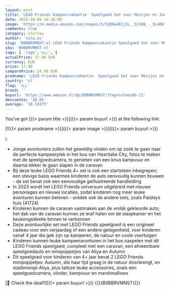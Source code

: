 ```yaml
---
layout: post
title: 'LEGO Friends Kampeervakantie  Speelgoed Set voor Meisjes en Jongens vanaf 4 Jaar met Caravan en Auto  Set met Personages uit de Serie voor 2023  Cadeau voor Kinderen 41726'
date: 2024-10-09 16:36:00
image: 'https://m.media-amazon.com/images/I/51DNe4ECjSL._SL500_._SL400_.jpg'
comments: true
category: ofertas
author: 'tole.es'
slug: 'B0BBRVMNST-nl LEGO Friends Kampeervakantie Speelgoed Set voor Meisjes en...'
sku: 'B0BBRVMNST-nl'
tags: [ 'lego','🇳🇱', ]
actualPrice: 17.98 EUR
currency: EUR
price: 17.98
comparePrice: 24.99 EUR
prodname: 'LEGO Friends Kampeervakantie  Speelgoed Set voor Meisjes en Jongens vanaf 4 Jaar met Caravan en Auto  Set met Personages uit de Serie voor 2023  Cadeau voor Kinderen 41726'
country: 'nl'
flag: '🇳🇱'
brand: ''
buyurl: 'https://www.amazon.nl/dp/B0BBRVMNST/?tag=tolees0b-21'
descuento: '28.05'
average: '18.19375'
---
```


You've got [{{< param title >}}]({{< param buyurl >}}) at the following link:

[![{{< param prodname >}}]({{< param image >}})]({{< param buyurl >}})

ℹ️:

- Jonge avonturiers zullen het geweldig vinden om op zoek te gaan naar de perfecte kampeerplek in het bos van Heartlake City, fotos te maken met de speelgoedcamera, te genieten van een knus kampvuur en daarna lekker te gaan slapen in de caravan
- Bij deze leuke LEGO Friends 4+ set is ook een startsteen inbegrepen; een stevige basis waarmee kinderen de auto eenvoudig kunnen bouwen - de set bevat ook een eenvoudige geïllustreerde handleiding
- In 2023 wordt het LEGO Friends universum uitgebreid met nieuwe personages en nieuwe locaties, zodat kinderen nog meer leuke avonturen kunnen beleven - ontdek ook de andere sets, zoals Paisleys huis (41724)
- Kinderen kunnen de caravan vastmaken aan de vrolijk gekleurde auto; het dak van de caravan kunnen ze eraf halen om de slaapkamer en het keukengedeelte binnen te verkennen
- Deze avontuurlijke set met LEGO Friends speelgoed is een origineel cadeau voor een verjaardag of een andere gelegenheid, voor kinderen vanaf 4 jaar die gek zijn op kamperen, de natuur en coole voertuigen
- Kinderen kunnen leuke kampeeravonturen in het bos naspelen met dit LEGO Friends speelgoed, compleet met een caravan, een afneembare speelgoedauto en minipoppetjes van Aliya en Autumn
- Dit speelgoed voor kinderen van 4+ jaar bevat 2 LEGO Friends minipoppetjes: Autumn, die haar tijd graag in de natuur doorbrengt, en stadsmeisje Aliya, plus talloze leuke accessoires, zoals een speelgoedcamera, vlinder, kampvuur en marshmallows

[🛒 Check the deal!!]({{< param buyurl >}})
{{<world>}}B0BBRVMNST{{</world>}}

